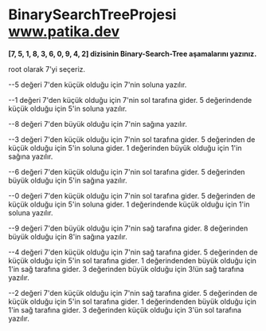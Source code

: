 # BinarySearchTreeProjesi  www.patika.dev

**[7, 5, 1, 8, 3, 6, 0, 9, 4, 2] dizisinin Binary-Search-Tree aşamalarını yazınız.** <br/>

root olarak 7'yi seçeriz. 

--5 değeri 7'den küçük olduğu için 7'nin soluna yazılır. 

--1 değeri 7'den küçük olduğu için 7'nin sol tarafına gider. 5 değerindende küçük olduğu için  5'in soluna yazılır. 

--8 değeri 7'den büyük olduğu için 7'nin sağına yazılır.

--3 değeri 7'den küçük olduğu için 7'nin sol tarafına gider. 5 değerinden de küçük olduğu için 5'in soluna gider. 1 değerinden büyük olduğu için 1'in sağına yazılır.

--6 değeri 7'den küçük olduğu için 7'nin sol tarafına gider. 5 değerinden büyük olduğu için 5'in sağına yazılır.

--0 değeri 7'den küçük olduğu için 7'nin sol tarafına gider. 5 değerinden de küçük olduğu için 5'in soluna gider. 1 değerindende küçük olduğu için 1'in soluna yazılır.

--9 değeri 7'den büyük olduğu için 7'nin sağ tarafına gider. 8 değerinden büyük olduğu için 8'in sağına yazılır.

--4 değeri 7'den küçük olduğu için 7'nin sağ tarafına gider. 5 değerinden de küçük olduğu için 5'in sol tarafına gider. 1 değerindenden büyük olduğu için 1'in sağ 
tarafına gider. 3 değerinden büyük olduğu için 3!ün sağ tarafına yazılır.

--2 değeri 7'den küçük olduğu için 7'nin sağ tarafına gider. 5 değerinden de küçük olduğu için 5'in sol tarafına gider. 1 değerindenden büyük olduğu için 1'in sağ tarafına gider. 3 değerinden küçük olduğu için 3'ün sol tarafına yazılır.
